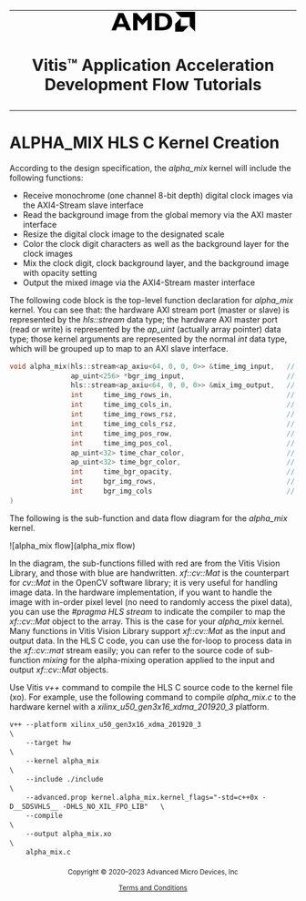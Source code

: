 <table class="sphinxhide" width="100%">
 <tr>
   <td align="center"><img src="https://raw.githubusercontent.com/Xilinx/Image-Collateral/main/xilinx-logo.png" width="30%"/><h1>Vitis™ Application Acceleration Development Flow Tutorials</h1>
   </td>
 </tr>
 <tr>
 <td>
 </td>
 </tr>
</table>

# ALPHA_MIX HLS C Kernel Creation

According to the design specification, the *alpha_mix* kernel will include the following functions:

* Receive monochrome (one channel 8-bit depth) digital clock images via the AXI4-Stream slave interface
* Read the background image from the global memory via the AXI master interface
* Resize the digital clock image to the designated scale
* Color the clock digit characters as well as the background layer for the clock images
* Mix the clock digit, clock background layer, and the background image with opacity setting
* Output the mixed image via the AXI4-Stream master interface

The following code block is the top-level function declaration for *alpha_mix* kernel. You can see that: the hardware AXI stream port (master or slave) is represented by the *hls::stream* data type; the hardware AXI master port (read or write) is represented by the *ap_uint* (actually array pointer) data type; those kernel arguments are represented by the normal *int* data type, which will be grouped up to map to an AXI slave interface.

~~~c++
void alpha_mix(hls::stream<ap_axiu<64, 0, 0, 0>> &time_img_input,   // time image input
               ap_uint<256> *bgr_img_input,                         // background image input
               hls::stream<ap_axiu<64, 0, 0, 0>> &mix_img_output,   // mixed image output
               int     time_img_rows_in,                            // input time image height
               int     time_img_cols_in,                            // input time image width
               int     time_img_rows_rsz,                           // resized time image height
               int     time_img_cols_rsz,                           // resized time image width
               int     time_img_pos_row,                            // resized time image position - Y
               int     time_img_pos_col,                            // resized time image position - X
               ap_uint<32> time_char_color,                         // [31:0] = [xRGB]
               ap_uint<32> time_bgr_color,                          // [31:0] = [xRGB]
               int     time_bgr_opacity,                            // time image background opacity，[7:0] used
               int     bgr_img_rows,                                // background image height
               int     bgr_img_cols                                 // background image width
)
~~~

The following is the sub-function and data flow diagram for the *alpha_mix* kernel.

![alpha_mix flow](alpha_mix flow)

In the diagram, the sub-functions filled with red are from the Vitis Vision Library, and those with blue are handwritten. *xf::cv::Mat* is the counterpart for *cv::Mat* in the OpenCV software library; it is very useful for handling image data. In the hardware implementation, if you want to handle the image with in-order pixel level (no need to randomly access the pixel data), you can use the *#pragma HLS stream* to indicate the compiler to map the *xf::cv::Mat* object to the array. This is the case for your *alpha_mix* kernel. Many functions in Vitis Vision Library support *xf::cv::Mat* as the input and output data. In the HLS C code, you can use the for-loop to process data in the *xf::cv::mat* stream easily; you can refer to the source code of sub-function *mixing* for the alpha-mixing operation applied to the input and output *xf::cv::Mat* objects.

Use Vitis *v++* command to compile the HLS C source code to the kernel file (xo). For example, use the following command to compile *alpha_mix.c* to the hardware kernel with a *xilinx_u50_gen3x16_xdma_201920_3* platform.

~~~
v++ --platform xilinx_u50_gen3x16_xdma_201920_3                                                     \
    --target hw                                                                                     \
    --kernel alpha_mix                                                                              \
    --include ./include                                                                             \
    --advanced.prop kernel.alpha_mix.kernel_flags="-std=c++0x -D__SDSVHLS__ -DHLS_NO_XIL_FPO_LIB"   \
    --compile                                                                                       \
    --output alpha_mix.xo                                                                           \
    alpha_mix.c
~~~

<p class="sphinxhide" align="center"><sub>Copyright © 2020–2023 Advanced Micro Devices, Inc</sub></p>

<p class="sphinxhide" align="center"><sup><a href="https://www.amd.com/en/corporate/copyright">Terms and Conditions</a></sup></p>
